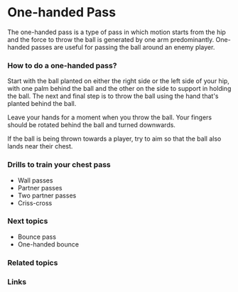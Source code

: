 
# One-handed Pass
The one-handed pass is a type of pass in which motion starts from the hip and the force to throw the ball is generated by one arm predominantly. One-handed passes are useful for passing the ball around an enemy player.

### How to do a one-handed pass? 
Start with the ball planted on either the right side or the left side of your hip, with one palm behind the ball and the other on the side to support in holding the ball. The next and final step is to throw the ball using the hand that's planted behind the ball.

Leave your hands for a moment when you throw the ball. Your fingers should be rotated behind the ball and turned downwards. 

If the ball is being thrown towards a player, try to aim so that the ball also lands near their chest.


### Drills to train your chest pass
- Wall passes
- Partner passes
- Two partner passes
- Criss-cross

### Next topics
- Bounce pass
- One-handed bounce 
### Related topics

### Links
<!--stackedit_data:
eyJoaXN0b3J5IjpbMTIzMDYyMjE4MywtMTY1NzUwNjUwNV19
-->